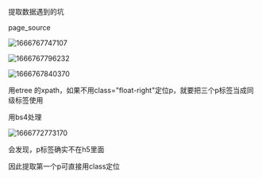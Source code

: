 提取数据遇到的坑



page_source

![1666767747107](C:\Users\konata\AppData\Roaming\Typora\typora-user-images\1666767747107.png)



![1666767796232](C:\Users\konata\AppData\Roaming\Typora\typora-user-images\1666767796232.png)

![1666767840370](C:\Users\konata\AppData\Roaming\Typora\typora-user-images\1666767840370.png)

用etree 的xpath，如果不用class="float-right"定位p，就要把三个p标签当成同级标签使用



用bs4处理

![1666772773170](C:\Users\konata\AppData\Roaming\Typora\typora-user-images\1666772773170.png)

会发现，p标签确实不在h5里面

因此提取第一个p可直接用class定位

